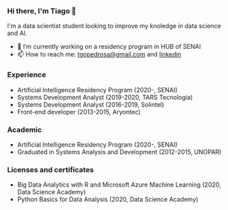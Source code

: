 ### Hi there, I'm Tiago 👋
I'm a data scientist student looking to improve my knoledge in data science and AI.

- 🔭 I’m currently working on a residency program in HUB of SENAI
- 📫 How to reach me: tgopedrosa@gmail.com and [linkedin](https://www.linkedin.com/in/tiago-pedrosa-b24606b2/)


### Experience
- Artificial Intelligence Residency Program (2020-, SENAI)
- Systems Development Analyst (2019-2020, TARS Tecnologia)
- Systems Development Analyst (2016-2019, Solintel)
- Front-end developer (2013-2015, Aryontec)

### Academic 
- Artificial Intelligence Residency Program (2020-, SENAI)
- Graduated in Systems Analysis and Development (2012-2015, UNOPAR)

### Licenses and certificates
- Big Data Analytics with R and Microsoft Azure Machine Learning (2020, Data Science Academy)
- Python Basics for Data Analysis (2020, Data Science Academy)
